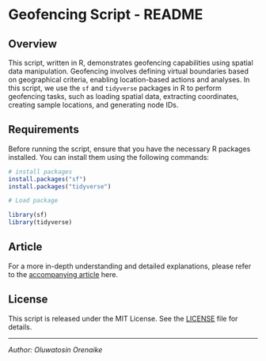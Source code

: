 # Geofencing Script - README

## Overview

This script, written in R, demonstrates geofencing capabilities using spatial data manipulation. Geofencing involves defining virtual boundaries based on geographical criteria, enabling location-based actions and analyses. In this script, we use the `sf` and `tidyverse` packages in R to perform geofencing tasks, such as loading spatial data, extracting coordinates, creating sample locations, and generating node IDs.

## Requirements

Before running the script, ensure that you have the necessary R packages installed. You can install them using the following commands:

```R
# install packages
install.packages("sf")
install.packages("tidyverse")

# Load package

library(sf)
library(tidyverse)
```

## Article

For a more in-depth understanding and detailed explanations, please refer to the [accompanying article](<link to your article>) here.


## License

This script is released under the MIT License. See the [LICENSE](LICENSE) file for details.

---

*Author: Oluwatosin Orenaike*